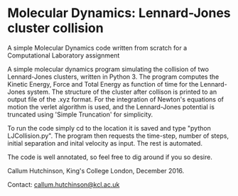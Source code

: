 # Molecular Dynamics: Lennard-Jones cluster collision
A simple Molecular Dynamics code written from scratch for a Computational Laboratory assignment

A simple molecular dynamics program simulating the collision of two Lennard-Jones
clusters, written in Python 3. The program computes the Kinetic Energy, Force
and Total Energy as function of time for the Lennard-Jones system. The structure of the cluster
after collison is printed to an output file of the .xyz format. For the integration
of Newton's equations of motion the verlet algorithm is used, and the
Lennard-Jones potential is truncated using 'Simple Truncation' for simplicity.

To run the code simply cd to the location it is saved and type "python LJCollision.py".
The program then requests the time-step, number of steps, initial separation and inital
velocity as input. The rest is automated.

The code is well annotated, so feel free to dig around if you so desire.

Callum Hutchinson, King's College London, December 2016.

Contact:
callum.hutchinson@kcl.ac.uk
